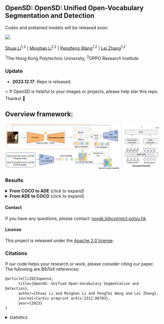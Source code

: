 

      
## OpenSD: OpenSD: Unified Open-Vocabulary Segmentation and Detection


Codes and pretained models will be released soon. 

<a href='https://arxiv.org/abs/2311.16518'><img src='https://img.shields.io/badge/arXiv-2311.16518-b31b1b.svg'></a> &nbsp;&nbsp;

[Shuai Li](https://scholar.google.com.hk/citations?hl=zh-CN&user=Bd73ldQAAAAJ)<sup>1,2</sup> | [Minghan Li](https://scholar.google.com/citations?user=LhdBgMAAAAAJ&hl=en)<sup>1,2</sup> | [Pengfeng Wang]()<sup>1,2</sup> | [Lei Zhang](https://www4.comp.polyu.edu.hk/~cslzhang/)<sup>1,2</sup>

<sup>1</sup>The Hong Kong Polytechnic University, <sup>2</sup>OPPO Research Institute



### Update
- **2023.12.17**: Repo is released.


:star: If OpenSD is helpful to your images or projects, please help star this repo. Thanks! :hugs:

## Overview framework:
![seesr](figs/framework.png)



### Results



<details>
<summary><strong>From COCO to ADE</strong> (click to expand) </summary>

![seesr](figs/data_syn.png)

</details>

<details>
<summary><strong>From ADE to COCO</strong> (click to expand) </summary>

![seesr](figs/data_real.png)

</details>


#### Contact
If you have any questions, please contact: novak.li@connect.polyu.hk

#### License
This project is released under the [Apache 2.0 license](LICENSE).

### Citations
If our code helps your research or work, please consider citing our paper.
The following are BibTeX references:

```
@article{li2023opensd,
      title={OpenSD: Unified Open-Vocabulary Segmentation and Detection}, 
      author={Shuai Li and Minghan Li and Pengfei Wang and Lei Zhang},
      journal={arXiv preprint arXiv:2312.06703},
      year={2023}
}
```


<details>
<summary>statistics</summary>

![visitors](https://visitor-badge.laobi.icu/badge?page_id=strongwolf/OpenSD)

</details>